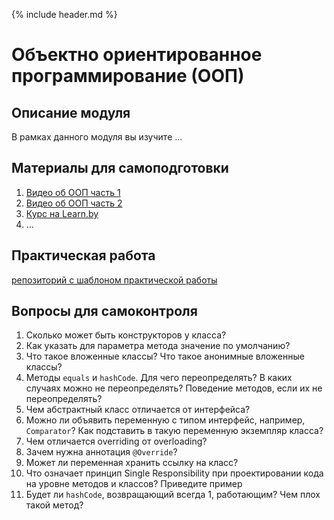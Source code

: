 {% include header.md %}

Объектно ориентированное программирование (ООП)
====================

Описание модуля
---------------------
В рамках данного модуля вы изучите ...

Материалы для самоподготовки
---------------------
1. [Видео об ООП часть 1](https://www.youtube.com/watch?v=dLVquhA3TQ8)
1. [Видео об ООП часть 2](https://www.youtube.com/watch?v=sCTjjkA70ec)
1. [Курс на Learn.by](https://learn.by/courses/course-v1:EPAM+JC+ext1/courseware)
1. ...

Практическая работа
---------------------
[репозиторий с шаблоном практической работы](https://github.com/JAVA-ONLINE-EDUCATION-COURSE/java-oop-template)

Вопросы для самоконтроля
---------------------
1. Сколько может быть конструкторов у класса?
1. Как указать для параметра метода значение по умолчанию?
1. Что такое вложенные классы? Что такое анонимные вложенные классы?
1. Методы `equals` и `hashCode`. Для чего переопределять? В каких случаях можно не переопределять? Поведение методов, если 
их не переопределять?
1. Чем абстрактный класс отличается от интерфейса?
1. Можно ли объявить переменную с типом интерфейс, например, `Comparator`? Как подставить в такую переменную экземпляр 
класса?
1. Чем отличается overriding от overloading?
1. Зачем нужна аннотация `@Override`?
1. Может ли переменная хранить ссылку на класс?
1. Что означает принцип Single Responsibility при проектировании кода на уровне методов и классов? Приведите пример
1. Будет ли `hashCode`, возвращающий всегда 1, работающим? Чем плох такой метод?